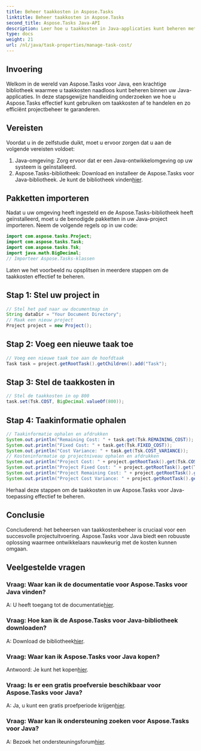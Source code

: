 ```yaml
---
title: Beheer taakkosten in Aspose.Tasks
linktitle: Beheer taakkosten in Aspose.Tasks
second_title: Aspose.Tasks Java-API
description: Leer hoe u taakkosten in Java-applicaties kunt beheren met Aspose.Tasks. Volg onze stapsgewijze handleiding voor effectief projectkostenbeheer.
type: docs
weight: 21
url: /nl/java/task-properties/manage-task-cost/
---
```

## Invoering
Welkom in de wereld van Aspose.Tasks voor Java, een krachtige bibliotheek waarmee u taakkosten naadloos kunt beheren binnen uw Java-applicaties. In deze stapsgewijze handleiding onderzoeken we hoe u Aspose.Tasks effectief kunt gebruiken om taakkosten af te handelen en zo efficiënt projectbeheer te garanderen.
## Vereisten
Voordat u in de zelfstudie duikt, moet u ervoor zorgen dat u aan de volgende vereisten voldoet:
1. Java-omgeving: Zorg ervoor dat er een Java-ontwikkelomgeving op uw systeem is geïnstalleerd.
2. Aspose.Tasks-bibliotheek: Download en installeer de Aspose.Tasks voor Java-bibliotheek. Je kunt de bibliotheek vinden[hier](https://releases.aspose.com/tasks/java/).
## Pakketten importeren
Nadat u uw omgeving heeft ingesteld en de Aspose.Tasks-bibliotheek heeft geïnstalleerd, moet u de benodigde pakketten in uw Java-project importeren. Neem de volgende regels op in uw code:
```java
import com.aspose.tasks.Project;
import com.aspose.tasks.Task;
import com.aspose.tasks.Tsk;
import java.math.BigDecimal;
// Importeer Aspose.Tasks-klassen
```
Laten we het voorbeeld nu opsplitsen in meerdere stappen om de taakkosten effectief te beheren.
## Stap 1: Stel uw project in
```java
// Stel het pad naar uw documentmap in
String dataDir = "Your Document Directory";
// Maak een nieuw project
Project project = new Project();
```
## Stap 2: Voeg een nieuwe taak toe
```java
// Voeg een nieuwe taak toe aan de hoofdtaak
Task task = project.getRootTask().getChildren().add("Task");
```
## Stap 3: Stel de taakkosten in
```java
// Stel de taakkosten in op 800
task.set(Tsk.COST, BigDecimal.valueOf(800));
```
## Stap 4: Taakinformatie ophalen
```java
// Taakinformatie ophalen en afdrukken
System.out.println("Remaining Cost: " + task.get(Tsk.REMAINING_COST));
System.out.println("Fixed Cost: " + task.get(Tsk.FIXED_COST));
System.out.println("Cost Variance: " + task.get(Tsk.COST_VARIANCE));
// Kosteninformatie op projectniveau ophalen en afdrukken
System.out.println("Project Cost: " + project.getRootTask().get(Tsk.COST));
System.out.println("Project Fixed Cost: " + project.getRootTask().get(Tsk.FIXED_COST));
System.out.println("Project Remaining Cost: " + project.getRootTask().get(Tsk.REMAINING_COST));
System.out.println("Project Cost Variance: " + project.getRootTask().get(Tsk.COST_VARIANCE));
```
Herhaal deze stappen om de taakkosten in uw Aspose.Tasks voor Java-toepassing effectief te beheren.
## Conclusie
Concluderend: het beheersen van taakkostenbeheer is cruciaal voor een succesvolle projectuitvoering. Aspose.Tasks voor Java biedt een robuuste oplossing waarmee ontwikkelaars nauwkeurig met de kosten kunnen omgaan.
## Veelgestelde vragen
### Vraag: Waar kan ik de documentatie voor Aspose.Tasks voor Java vinden?
 A: U heeft toegang tot de documentatie[hier](https://reference.aspose.com/tasks/java/).
### Vraag: Hoe kan ik de Aspose.Tasks voor Java-bibliotheek downloaden?
 A: Download de bibliotheek[hier](https://releases.aspose.com/tasks/java/).
### Vraag: Waar kan ik Aspose.Tasks voor Java kopen?
 Antwoord: Je kunt het kopen[hier](https://purchase.aspose.com/buy).
### Vraag: Is er een gratis proefversie beschikbaar voor Aspose.Tasks voor Java?
 A: Ja, u kunt een gratis proefperiode krijgen[hier](https://releases.aspose.com/).
### Vraag: Waar kan ik ondersteuning zoeken voor Aspose.Tasks voor Java?
 A: Bezoek het ondersteuningsforum[hier](https://forum.aspose.com/c/tasks/15).